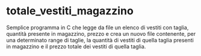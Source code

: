 # totale_vestiti_magazzino
Semplice programma in C che legge da file un elenco di vestiti con taglia, quantità presente in magazzino, prezzo e crea un nuovo file contenente, per una determinato range di taglie, la quantità di vestiti di quella taglia presenti in magazzino e il prezzo totale dei vestiti di quella taglia.
